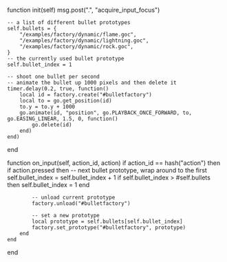 function init(self)
	msg.post(".", "acquire_input_focus")

	-- a list of different bullet prototypes
	self.bullets = {
		"/examples/factory/dynamic/flame.goc",
		"/examples/factory/dynamic/lightning.goc",
		"/examples/factory/dynamic/rock.goc",
	}
	-- the currently used bullet prototype
	self.bullet_index = 1

	-- shoot one bullet per second
	-- animate the bullet up 1000 pixels and then delete it
	timer.delay(0.2, true, function()
		local id = factory.create("#bulletfactory")
		local to = go.get_position(id)
		to.y = to.y + 1000
		go.animate(id, "position", go.PLAYBACK_ONCE_FORWARD, to, go.EASING_LINEAR, 1.5, 0, function()
			go.delete(id)
		end)
	end)
end

function on_input(self, action_id, action)
	if action_id == hash("action") then
		if action.pressed then
			-- next bullet prototype, wrap around to the first
			self.bullet_index = self.bullet_index + 1
			if self.bullet_index > #self.bullets then
				self.bullet_index = 1
			end

			-- unload current prototype
			factory.unload("#bulletfactory")

			-- set a new prototype
			local prototype = self.bullets[self.bullet_index]
			factory.set_prototype("#bulletfactory", prototype)
		end
	end
end
